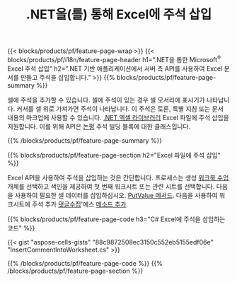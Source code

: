 ﻿---
title: .NET을(를) 통해 Excel에 주석 삽입
url: /ko/net/comment/
description: .NET 라이브러리를 사용하여 Microsoft Excel 파일에 주석을 삽입하는 방법에 대한 C# 소스 코드. 
---
{{< blocks/products/pf/feature-page-wrap >}}
{{< blocks/products/pf/i18n/feature-page-header h1=".NET을 통한 Microsoft<sup>&reg;</sup> Excel 주석 삽입" h2=".NET 기반 애플리케이션에서 서버 측 API를 사용하여 Excel 문서를 만들고 주석을 삽입합니다." >}}
{{% blocks/products/pf/feature-page-summary %}}

셀에 주석을 추가할 수 있습니다. 셀에 주석이 있는 경우 셀 모서리에 표시기가 나타납니다. 커서를 셀 위로 가져가면 주석이 나타납니다. 이 주석은 토론, 특별 지침 또는 문서 내용의 마크업에 사용할 수 있습니다. [.NET 엑셀 라이브러리](/cells/net/) Excel 파일에 주석 삽입을 지원합니다. 이를 위해 API은 [논평](https://reference.aspose.com/cells/net/aspose.cells/comment) 주석 빌딩 블록에 대한 클래스입니다.

{{% /blocks/products/pf/feature-page-summary %}}

{{% blocks/products/pf/feature-page-section h2="Excel 파일에 주석 삽입" %}}

Excel API을 사용하여 주석을 삽입하는 것은 간단합니다. 프로세스는 생성 [워크북 수업](https://reference.aspose.com/cells/net/aspose.cells/workbook) 개체를 선택하고 색인을 제공하여 첫 번째 워크시트 또는 관련 시트를 선택합니다. 다음을 사용하여 필요한 셀 데이터를 삽입하십시오. [PutValue 메서드](https://reference.aspose.com/cells/net/aspose.cells/cell/methods/putvalue/index). 다음을 사용하여 워크시트에 주석 추가 [댓글수집](https://reference.aspose.com/cells/net/aspose.cells/commentcollection)'에스 [메소드 추가](https://reference.aspose.com/cells/net/aspose.cells.commentcollection/add/methods/1).

{{% blocks/products/pf/feature-page-code h3="C# Excel에 주석을 삽입하는 코드" %}}

{{< gist "aspose-cells-gists" "88c9872508ec3150c552eb5155edf06e" "InsertCommentIntoWorksheet.cs" >}}

{{% /blocks/products/pf/feature-page-code %}}
{{% /blocks/products/pf/feature-page-section %}}
